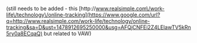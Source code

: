 \(still needs to be added - this [http:\/\/www.realsimple.com\/work-life\/technology\/online-tracking](https://www.google.com/url?q=http://www.realsimple.com/work-life/technology/online-tracking&sa=D&ust=1478912695250000&usg=AFQjCNFEi2Z4LEIawTV5kRn5ry0a8ECqaQ) but related to VAW\)

